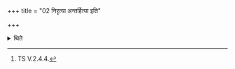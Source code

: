 +++
title = "02 निरृत्या अन्तर्हित्या इति"

+++

<details><summary>थिते</summary>

2. It is known (from a Brāhmaṇa-text that this is to be done) “in order to separate Nirr̥ti".[^1]   

[^1]: TS V.2.4.4. 
</details>
